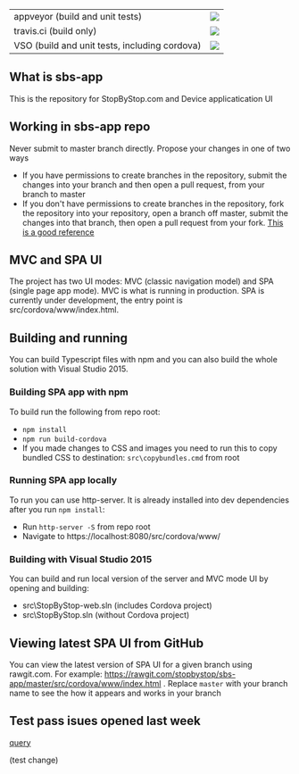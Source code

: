 <table>
  <tr>
    <td>appveyor (build and unit tests)</td>
    <td>
      <a href="https://ci.appveyor.com/project/AlexBulankou/sbs-app">
        <img src="https://ci.appveyor.com/api/projects/status/drq3ccy0s4h48o83?svg=true" />
      </a>
    </td>
  </tr>
  <tr>
    <td>travis.ci (build only)</td>
    <td>
      <a href="https://travis-ci.org/stopbystop/sbs-app">
        <img src="https://travis-ci.org/stopbystop/sbs-app.svg?branch=master" />
      </a>
    </td>
  </tr>
  <tr>
    <td>VSO (build and unit tests, including cordova)</td>
    <td>
      <a href="https://stopbystop.visualstudio.com/stopbystop/_build/index?context=Mine&path=%5C&definitionId=1&_a=completed">
        <img src="https://stopbystop.visualstudio.com/_apis/public/build/definitions/cabd6eda-04b4-4cba-86a6-827426a58b29/1/badge" />
      </a>
    </td>
  </tr>
</table>


## What is sbs-app
This is the repository for StopByStop.com and Device applicatication UI

## Working in sbs-app repo
Never submit to master branch directly. Propose your changes in one of two ways
* If you have permissions to create branches in the repository, submit the changes into your branch and then open a pull request, from your branch to master
* If you don't have permissions to create branches in the repository, fork the repository into your repository, open a branch off master, submit the changes into that branch, then open a pull request from your fork. [This is a good reference](https://gist.github.com/Chaser324/ce0505fbed06b947d962)

## MVC and SPA UI
The project has two UI modes: MVC (classic navigation model) and SPA (single page app mode). MVC is what is running in production. SPA is currently under development, the entry point is src/cordova/www/index.html.

## Building and running
You can build Typescript files with npm and you can also build the whole solution with Visual Studio 2015.

### Building SPA app with npm
To build run the following from repo root:
* `npm install`
* `npm run build-cordova`
* If you made changes to CSS and images you need to run this to copy bundled CSS to destination: `src\copybundles.cmd` from root

### Running SPA app locally
To run you can use http-server. It is already installed into dev dependencies after you run `npm install`:
* Run `http-server -S`  from repo root
* Navigate to https://localhost:8080/src/cordova/www/

### Building with Visual Studio 2015
You can build and run local version of the server and MVC mode UI by opening and building:
* src\StopByStop-web.sln (includes Cordova project)
* src\StopByStop.sln (without Cordova project)

## Viewing latest SPA UI from GitHub
You can view the latest version of SPA UI for a given branch using rawgit.com. For example: https://rawgit.com/stopbystop/sbs-app/master/src/cordova/www/index.html . Replace `master` with your branch name to see the how it appears and works in your branch

## Test pass isues opened last week
[query](https://github.com/stopbystop/sbs-app/issues?utf8=%E2%9C%93&q=is%3Aissue%20scenario%20created%3A%3E2016-10-26)    

(test change)
